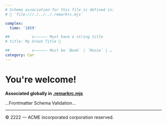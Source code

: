```yaml
---
# Schema association for this file is defined in:
# 🔗 `file:///./../../.remarkrc.mjs`

complex:
  time: '1859'

##          v—————— Must have a string title
# title: My Great Title 🤩

##          v—————— Must be `Book` | `Movie` | …
category: Car
---
```


# You're welcome!

**Associated globally in [.remarkrc.mjs](.remarkrc.mjs)**

…Frontmatter Schema Validation…

---

© 2222 — ACME incorporated corporation reserved.
